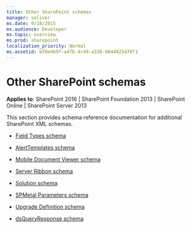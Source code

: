```yaml
---
title: Other SharePoint schemas
manager: soliver
ms.date: 9/18/2015
ms.audience: Developer
ms.topic: overview
ms.prod: sharepoint
localization_priority: Normal
ms.assetid: bf0e4b97-a47b-4c49-a336-6644925470f1
---
```


# Other SharePoint schemas

**Applies to**: SharePoint 2016 | SharePoint Foundation 2013 | SharePoint Online | SharePoint Server 2013

This section provides schema reference documentation for additional SharePoint XML schemas.

- [Field Types schema](field-types-schema.md)

- [AlertTemplates schema](alerttemplates-schema.md)

- [Mobile Document Viewer schema](mobile-document-viewer-schema.md)

- [Server Ribbon schema](server-ribbon-schema.md)

- [Solution schema](solution-schema.md)

- [SPMetal Parameters schema](spmetal-parameters-schema.md)

- [Upgrade Definition schema](upgrade-definition-schema.md)

- [dsQueryResponse schema](dsqueryresponse-schema.md)

 





